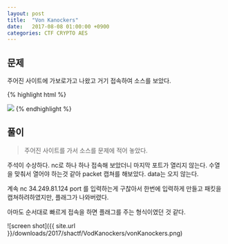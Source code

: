 ```yaml
---
layout: post
title:  "Von Kanockers"
date:   2017-08-08 01:00:00 +0900
categories: CTF CRYPTO AES
---
```


문제
------
주어진 사이트에 가보로가고 나왔고 거기 접속하여 소스를 보았다.

{% highlight html %}
<!DOCTYPE html>
<html lang="en">
  <head>
    <meta charset="utf-8">
    <title>The name is Kanockers. Vod Kanockers</title>
  </head>
  <body>
    <!-- *Knock Knock* 88 156 983 1287 8743 5622 9123 -->
    <img src="vod.jpg" />
  </body>
</html>
{% endhighlight %}

풀이
------

> 주어진 사이트를 가서 소스를 문제에 적어 놓았다.

주석이 수상하다.
nc로 하나 하나 접속해 보았더니 마지막 포트가 열리지 않는다.
수열을 맞춰서 열어야 하는것 같아 packet 캡쳐를 해보았다.
data는 오지 않는다.

계속 nc 34.249.81.124 port 를 입력하는게 구찮아서 한번에 입력하게 만들고 패킷을 캡쳐하려하였지만,
플래그가 나와버렸다.

아마도 순서대로 빠르게 접속을 하면 플래그를 주는 형식이였던 것 같다.

![screen shot]({{ site.url }}/downloads/2017/shactf/VodKanockers/vonKanockers.png)